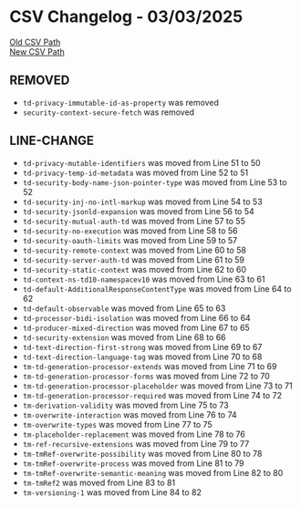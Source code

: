
# CSV Changelog - 03/03/2025

[Old CSV Path](assertions-csv/oldManual.csv)  
[New CSV Path](assertions-csv/manual.csv)


## REMOVED

- `td-privacy-immutable-id-as-property` was removed
- `security-context-secure-fetch` was removed


## LINE-CHANGE

- `td-privacy-mutable-identifiers` was moved from Line 51 to 50
- `td-privacy-temp-id-metadata` was moved from Line 52 to 51
- `td-security-body-name-json-pointer-type` was moved from Line 53 to 52
- `td-security-inj-no-intl-markup` was moved from Line 54 to 53
- `td-security-jsonld-expansion` was moved from Line 56 to 54
- `td-security-mutual-auth-td` was moved from Line 57 to 55
- `td-security-no-execution` was moved from Line 58 to 56
- `td-security-oauth-limits` was moved from Line 59 to 57
- `td-security-remote-context` was moved from Line 60 to 58
- `td-security-server-auth-td` was moved from Line 61 to 59
- `td-security-static-context` was moved from Line 62 to 60
- `td-context-ns-td10-namespacev10` was moved from Line 63 to 61
- `td-default-AdditionalResponseContentType` was moved from Line 64 to 62
- `td-default-observable` was moved from Line 65 to 63
- `td-processor-bidi-isolation` was moved from Line 66 to 64
- `td-producer-mixed-direction` was moved from Line 67 to 65
- `td-security-extension` was moved from Line 68 to 66
- `td-text-direction-first-strong` was moved from Line 69 to 67
- `td-text-direction-language-tag` was moved from Line 70 to 68
- `tm-td-generation-processor-extends` was moved from Line 71 to 69
- `tm-td-generation-processor-forms` was moved from Line 72 to 70
- `tm-td-generation-processor-placeholder` was moved from Line 73 to 71
- `tm-td-generation-processor-required` was moved from Line 74 to 72
- `tm-derivation-validity` was moved from Line 75 to 73
- `tm-overwrite-interaction` was moved from Line 76 to 74
- `tm-overwrite-types` was moved from Line 77 to 75
- `tm-placeholder-replacement` was moved from Line 78 to 76
- `tm-ref-recursive-extensions` was moved from Line 79 to 77
- `tm-tmRef-overwrite-possibility` was moved from Line 80 to 78
- `tm-tmRef-overwrite-process` was moved from Line 81 to 79
- `tm-tmRef-overwrite-semantic-meaning` was moved from Line 82 to 80
- `tm-tmRef2` was moved from Line 83 to 81
- `tm-versioning-1` was moved from Line 84 to 82
